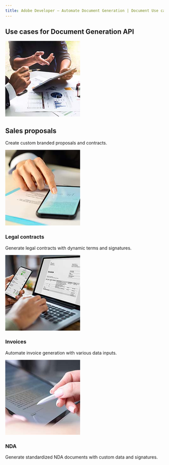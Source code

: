 ```yaml
---
title: Adobe Developer — Automate Document Generation | Document Use case | Adobe
---
```


<TitleBlock slots="heading" theme="lightest" className="titleBlock-align-left"/>

## Use cases for Document Generation API

<ResourceCard slots="link, image, heading, text" width="25%" theme='lightest' className="useCaseCard-doc-gen" />

[](../use-cases/agreements-and-contracts/sales-proposals-and-contracts.md)

![APIs and SDKs for sales proposals](../../images/sales-proposals.jpg " ")

## Sales proposals
Create custom branded proposals and contracts.


<ResourceCard slots="link, image, heading, text" width="25%" theme='lightest' className="useCaseCard-doc-gen "/>

[](../use-cases/agreements-and-contracts/legal-contracts)

![APIs and SDKs to generate legal contracts](../../images/legal-contracts.jpg " ")

### Legal contracts
Generate legal contracts with dynamic terms and signatures.


<ResourceCard slots="link, image, heading, text" width="25%" theme='lightest' className="useCaseCard-doc-gen "/>

[](../use-cases/financial/invoices)

![APIs and SDKs to generate invoices](../../images/invoice.jpg " ")

### Invoices
Automate invoice generation with various data inputs.


<ResourceCard slots="link, image, heading, text" width="25%" theme='lightest' className="useCaseCard-doc-gen "/>

[](../use-cases/agreements-and-contracts/nda-creation)

![APIs and SDKs to generate NDAs](../../images/nda.jpg " ")

### NDA
Generate standardized NDA documents with custom data and signatures.

